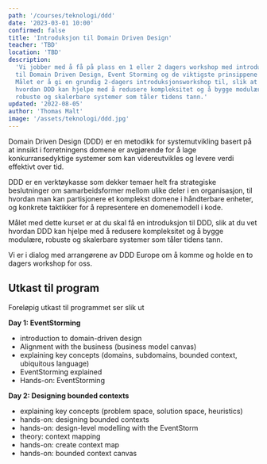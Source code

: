 ```yaml
---
path: '/courses/teknologi/ddd'
date: '2023-03-01 10:00'
confirmed: false
title: 'Introduksjon til Domain Driven Design'
teacher: 'TBD'
location: 'TBD'
description:
  'Vi jobber med å få på plass en 1 eller 2 dagers workshop med introduksjon
  til Domain Driven Design, Event Storming og de viktigste prinsippene i DDD.
  Målet er å gi en grundig 2-dagers introduksjonsworkshop til, slik at du vet
  hvordan DDD kan hjelpe med å redusere kompleksitet og å bygge modulære,
  robuste og skalerbare systemer som tåler tidens tann.'
updated: '2022-08-05'
author: 'Thomas Malt'
image: '/assets/teknologi/ddd.jpg'
---
```


Domain Driven Design (DDD) er en metodikk for systemutvikling basert på at
innsikt i forretningens domene er avgjørende for å lage konkurransedyktige
systemer som kan videreutvikles og levere verdi effektivt over tid.

DDD er en verktøykasse som dekker temaer helt fra strategiske beslutninger om
samarbeidsformer mellom ulike deler i en organisasjon, til hvordan man kan
partisjonere et komplekst domene i håndterbare enheter, og konkrete taktikker
for å representere en domenemodell i kode.

Målet med dette kurset er at du skal få en introduksjon til DDD, slik at du
vet hvordan DDD kan hjelpe med å redusere kompleksitet og å bygge modulære,
robuste og skalerbare systemer som tåler tidens tann.

Vi er i dialog med arrangørene av DDD Europe om å komme og holde en to dagers
workshop for oss.

## Utkast til program

Foreløpig utkast til programmet ser slik ut

**Day 1: EventStorming**

- introduction to domain-driven design
- Alignment with the business (business model canvas)
- explaining key concepts (domains, subdomains, bounded context, ubiquitous
  language)
- EventStorming explained
- Hands-on: EventStorming

**Day 2: Designing bounded contexts**

- explaining key concepts (problem space, solution space, heuristics)
- hands-on: designing bounded contexts
- hands-on: design-level modelling with the EventStorm
- theory: context mapping
- hands-on: create context map
- hands-on: bounded context canvas
